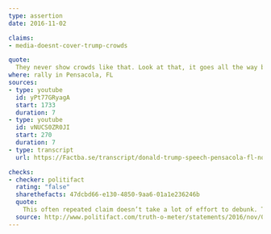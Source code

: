 ```yaml
---
type: assertion
date: 2016-11-02

claims:
- media-doesnt-cover-trump-crowds

quote:
  They never show crowds like that. Look at that, it goes all the way back. They never show crowds. They don't show crowds.
where: rally in Pensacola, FL
sources:
- type: youtube
  id: yPt77GRyagA
  start: 1733
  duration: 7
- type: youtube
  id: vNUCS0ZR0JI
  start: 270
  duration: 7
- type: transcript
  url: https://Factba.se/transcript/donald-trump-speech-pensacola-fl-november-2-2016

checks:
- checker: politifact
  rating: "false"
  sharethefacts: 47dcbd66-e130-4850-9aa6-01a1e236246b
  quote:
    This often repeated claim doesn’t take a lot of effort to debunk. The media has documented Trump’s crowds through stories, social media, photos and videos.
  source: http://www.politifact.com/truth-o-meter/statements/2016/nov/03/donald-trump/trump-says-media-doesnt-show-his-crowds-rallies-he/
---
```


